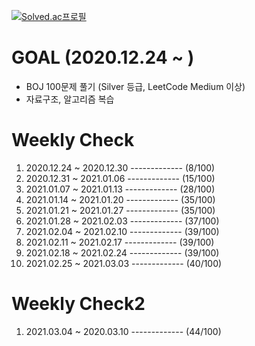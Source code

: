 [![Solved.ac프로필](http://mazassumnida.wtf/api/v2/generate_badge?boj=january)](https://solved.ac/january)

#  GOAL (2020.12.24 ~ )
<ul>
  <li>
    BOJ 100문제 풀기 (Silver 등급, LeetCode Medium 이상)
  </li>
  <li>
    자료구조, 알고리즘 복습
  </li>
</ul>

#  Weekly Check
<ol>
  <li>
    2020.12.24 ~ 2020.12.30 ------------- (8/100)
  </li>
    <li>
    2020.12.31 ~ 2021.01.06 ------------- (15/100)
  </li>
  <li>
    2021.01.07 ~ 2021.01.13 ------------- (28/100)
  </li>
  <li>
    2021.01.14 ~ 2021.01.20 ------------- (35/100)
  </li>
    <li>
    2021.01.21 ~ 2021.01.27 ------------- (35/100)
  </li>
  <li>
    2021.01.28 ~ 2021.02.03 ------------- (37/100)
  </li>
    <li>
    2021.02.04 ~ 2021.02.10 ------------- (39/100)
  </li>
  <li>
    2021.02.11 ~ 2021.02.17 ------------- (39/100)
  </li>
  <li>
    2021.02.18 ~ 2021.02.24 ------------- (39/100)
  </li>
  <li>
    2021.02.25 ~ 2021.03.03 ------------- (40/100)
  </li>
</ol>

#  Weekly Check2
<ol>
  <li>
    2021.03.04 ~ 2020.03.10 ------------- (44/100)
  </li>
</ol>
